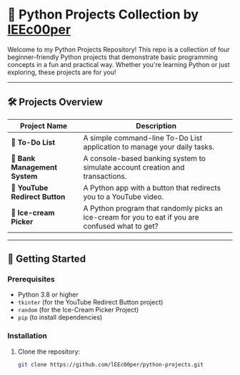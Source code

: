 # 🚀 Python Projects Collection by [lEEc00per](https://github.com/lEEc00per)

Welcome to my Python Projects Repository! This repo is a collection of four beginner-friendly Python projects that demonstrate basic programming concepts in a fun and practical way. Whether you're learning Python or just exploring, these projects are for you!

---

## 🛠️ Projects Overview

| Project Name               | Description                                                                 |
|----------------------------|-----------------------------------------------------------------------------|
| **📝 To-Do List**           | A simple command-line To-Do List application to manage your daily tasks.    |
| **🏦 Bank Management System** | A console-based banking system to simulate account creation and transactions.|
| **🎥 YouTube Redirect Button**| A Python app with a button that redirects you to a YouTube video.|
| **🍦 Ice-cream Picker**| A Python program that randomly picks an ice-cream for you to eat if you are confused what to get?|

---

## 🚀 Getting Started

### Prerequisites
- Python 3.8 or higher
- `tkinter` (for the YouTube Redirect Button project)
- `random` (for the Ice-Cream Picker Project)
- `pip` (to install dependencies)

### Installation
1. Clone the repository:
   ```bash
   git clone https://github.com/lEEc00per/python-projects.git
